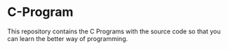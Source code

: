 # C-Program
This repository contains the C Programs with the source code  so that you can learn the better way of programming.
